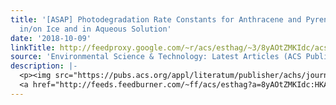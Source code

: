 ```yaml
---
title: '[ASAP] Photodegradation Rate Constants for Anthracene and Pyrene Are Similar
  in/on Ice and in Aqueous Solution'
date: '2018-10-09'
linkTitle: http://feedproxy.google.com/~r/acs/esthag/~3/8yAOtZMKIdc/acs.est.8b02350
source: 'Environmental Science & Technology: Latest Articles (ACS Publications)'
description: |-
  <p><img src="https://pubs.acs.org/appl/literatum/publisher/achs/journals/content/esthag/0/esthag.ahead-of-print/acs.est.8b02350/20181009/images/medium/es-2018-02350z_0007.gif" alt="TOC Graphic"/></p><div><cite>Environmental Science & Technology</cite></div><div>DOI: 10.1021/acs.est.8b02350</div><div class="feedflare">
  <a href="http://feeds.feedburner.com/~ff/acs/esthag?a=8yAOtZMKIdc:HKA5SFKUS6M:yIl2AUoC8zA"><img src="http://feeds.feedburner.com/~ff/acs/esthag?d=yIl2AUoC8zA" border="0"></img></a>
---
```


